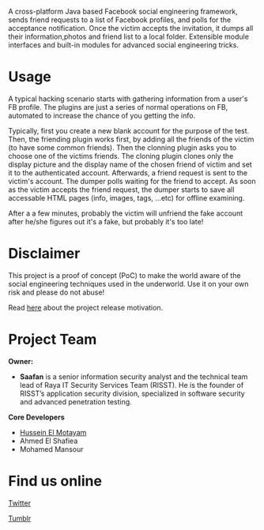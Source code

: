 A cross-platform Java based Facebook social engineering framework, sends friend requests to a list of Facebook profiles, and polls for the acceptance notification. Once the victim accepts the invitation, it dumps all their information,photos and friend list to a local folder. Extensible module interfaces and built-in modules for advanced social engineering tricks.


# Usage #

A typical hacking scenario starts with gathering information from a user's FB profile. The plugins are just a series of normal operations on FB, automated to increase the chance of you getting the info.

Typically, first you create a new blank account for the purpose of the test. Then, the friending plugin works first, by adding all the friends of the victim (to have some common friends). Then the clonning plugin asks you to choose one of the victims friends. The cloning plugin clones only the display picture and the display name of the chosen friend of victim and set it to the authenticated account. Afterwards, a friend request is sent to the victim's account. The dumper polls waiting for the friend to accept. As soon as the victim accepts the friend request, the dumper starts to save all accessable HTML pages (info, images, tags, ...etc) for offline examining.

After a a few minutes, probably the victim will unfriend the fake account after he/she figures out it's a fake, but probably it's too late!

# Disclaimer #

This project is a proof of concept (PoC) to make the world aware of the social engineering techniques used in the underworld. Use it on your own risk and please do not abuse!

Read [here](http://fbpwn.tumblr.com/post/10171402996/fbpwn-release-motivation) about the project release motivation.

# Project Team #

**Owner:**
  * **Saafan** is a senior information security analyst and the technical team lead of Raya IT Security Services Team (RISST). He is the founder of RISST’s application security division, specialized in software security and advanced penetration testing.

**Core Developers**
  * [Hussein El Motayam](http://about.me/HusseinElMotayam)
  * Ahmed El Shafiea
  * Mohamed Mansour

# Find us online #
[Twitter](http://twitter.com/_fbpwn)

[Tumblr](http://fbpwn.tumblr.com/)